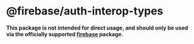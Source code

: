 # @firebase/auth-interop-types

**This package is not intended for direct usage, and should only be used via the officially
supported [firebase](https://www.npmjs.com/package/firebase) package.**
